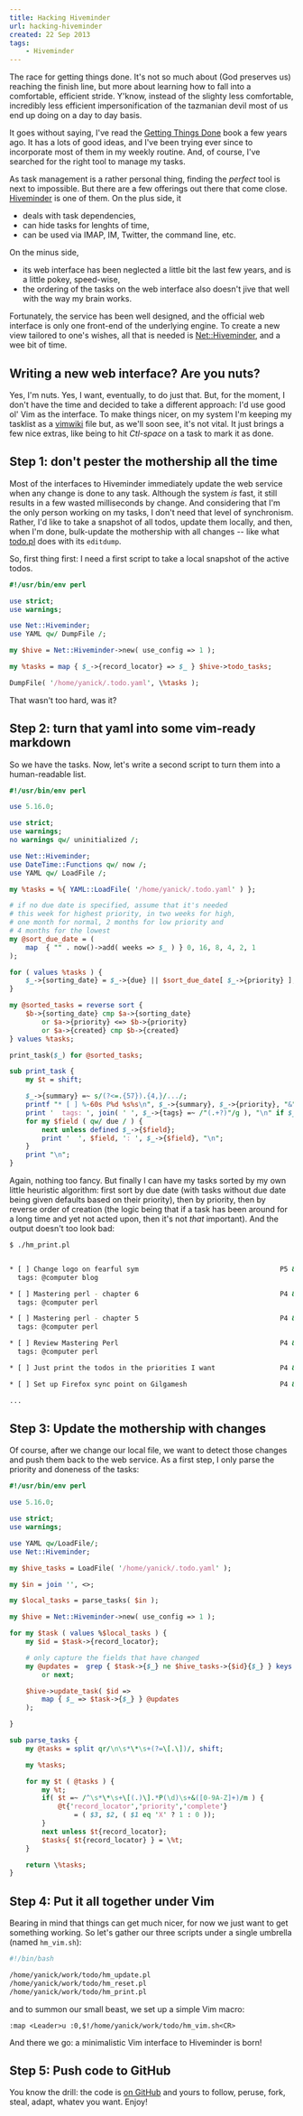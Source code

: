 ```yaml
---
title: Hacking Hiveminder
url: hacking-hiveminder
created: 22 Sep 2013
tags:
    - Hiveminder
---
```


The race for getting things done. It's not so much about (God preserves us) reaching 
the finish
line, but more about learning how to fall into a comfortable, efficient stride. 
Y'know,
instead of the slighty less comfortable, incredibly less efficient
impersonification of the tazmanian devil most of us end up doing on 
a day to day basis.

It goes without saying, I've read the [Getting Things Done][GTD] book a few years ago.
It has a lots of good ideas, and I've been trying ever since to incorporate
most of them in my weekly routine. And, of course, I've searched for the right 
tool to manage my tasks.

As task management is a rather personal thing, finding
the *perfect* tool is next to impossible. But there are a few offerings out there
that come close. [Hiveminder][hm] is one of them. On the plus side, it 

* deals with task dependencies,
* can hide tasks for lenghts of time,
* can be used via IMAP, IM, Twitter, the command line, etc.
    
On the minus side,

* its web interface has been neglected a little bit the last 
    few years, and is a little pokey, speed-wise,
* the ordering of the tasks on the web interface also doesn't
    jive that well with the way my brain works.

Fortunately, the service has been well designed, and the 
official web interface is only one front-end of the underlying
engine.  To create a new view tailored to one's wishes, all
that is needed is [Net::Hiveminder](cpan:release/Net-Hiveminder), 
and a wee bit of time.

## Writing a new web interface? Are you nuts?

Yes, I'm nuts. Yes, I want, eventually, to do just that. 
But, for the moment, I don't have the time
and  decided to take 
a different approach: I'd use good ol' Vim as the interface. 
To make things nicer, on my system I'm keeping my tasklist as a [vimwiki](https://github.com/vimwiki/vimwiki) file but, as we'll soon see, 
it's not
vital. It just brings a few nice extras, like being to 
hit *Ctl-space* on a task to mark it as done.

## Step 1: don't pester the mothership all the time

Most of the interfaces to Hiveminder immediately update the web service
when any change is done to any task. Although the system *is* fast, it still
results in a few wasted milliseconds by change. And considering that I'm the
only person working on my tasks, I don't need that level of synchronism. 
Rather, I'd like to take a snapshot of all todos, update them locally, 
and then, when I'm done, bulk-update the mothership with all changes -- like
what [todo.pl](https://metacpan.org/module/TSIBLEY/App-Todo-1.1/bin/todo.pl)
does with its `editdump`. 

So, first thing first: I need a first script to take a local snapshot of
the active todos. 

``` perl
#!/usr/bin/env perl 

use strict;
use warnings;

use Net::Hiveminder;
use YAML qw/ DumpFile /;

my $hive = Net::Hiveminder->new( use_config => 1 );

my %tasks = map { $_->{record_locator} => $_ } $hive->todo_tasks;

DumpFile( '/home/yanick/.todo.yaml', \%tasks );
```

That wasn't too hard, was it?

## Step 2: turn that yaml into some vim-ready markdown

So we have the tasks. Now, let's write a second script to turn them into a human-readable
list.

``` perl
#!/usr/bin/env perl 

use 5.16.0;

use strict;
use warnings;
no warnings qw/ uninitialized /;

use Net::Hiveminder;
use DateTime::Functions qw/ now /;
use YAML qw/ LoadFile /;

my %tasks = %{ YAML::LoadFile( '/home/yanick/.todo.yaml' ) };

# if no due date is specified, assume that it's needed 
# this week for highest priority, in two weeks for high,
# one month for normal, 2 months for low priority and
# 4 months for the lowest
my @sort_due_date = (
    map  { "" . now()->add( weeks => $_ ) } 0, 16, 8, 4, 2, 1
);

for ( values %tasks ) {
    $_->{sorting_date} = $_->{due} || $sort_due_date[ $_->{priority} ];
}

my @sorted_tasks = reverse sort {
    $b->{sorting_date} cmp $a->{sorting_date}
        or $a->{priority} <=> $b->{priority}
        or $a->{created} cmp $b->{created}
} values %tasks;

print_task($_) for @sorted_tasks;

sub print_task {
    my $t = shift;

    $_->{summary} =~ s/(?<=.{57}).{4,}/.../;
    printf "* [ ] %-60s P%d %s%s\n", $_->{summary}, $_->{priority}, "&", $_->{record_locator};
    print '  tags: ', join( ' ', $_->{tags} =~ /"(.+?)"/g ), "\n" if $_->{tags};
    for my $field ( qw/ due / ) {
        next unless defined $_->{$field};
        print '  ', $field, ': ', $_->{$field}, "\n";
    }
    print "\n";
}
```

Again, nothing too fancy. But finally I can have my tasks sorted by my own 
little heuristic algorithm: first sort by due date (with tasks without due date
being given defaults based on their priority), then by priority, then by 
reverse order of creation (the logic being that if a task has been around for a 
long time and yet not acted upon, then it's not *that* important). And the output
doesn't too look bad:

``` bash
$ ./hm_print.pl


* [ ] Change logo on fearful sym                                   P5 &3Z774
  tags: @computer blog

* [ ] Mastering perl - chapter 6                                   P4 &3ZI6Y
  tags: @computer perl

* [ ] Mastering perl - chapter 5                                   P4 &3ZI6X
  tags: @computer perl

* [ ] Review Mastering Perl                                        P4 &3Z97Q
  tags: @computer perl

* [ ] Just print the todos in the priorities I want                P4 &3Z96J

* [ ] Set up Firefox sync point on Gilgamesh                       P4 &3Z4LI

...

```

## Step 3: Update the mothership with changes

Of course, after we change our local file, we want to
detect those changes and push them back to the 
web service. As a first step, I only parse the priority
and doneness of the tasks:

``` perl
#!/usr/bin/env perl 

use 5.16.0;

use strict;
use warnings;

use YAML qw/LoadFile/;
use Net::Hiveminder;

my $hive_tasks = LoadFile( '/home/yanick/.todo.yaml' );

my $in = join '', <>;

my $local_tasks = parse_tasks( $in );

my $hive = Net::Hiveminder->new( use_config => 1 );

for my $task ( values %$local_tasks ) {
    my $id = $task->{record_locator};

    # only capture the fields that have changed
    my @updates =  grep { $task->{$_} ne $hive_tasks->{$id}{$_} } keys $task
        or next;

    $hive->update_task( $id => 
        map { $_ => $task->{$_} } @updates
    );

}

sub parse_tasks {
    my @tasks = split qr/\n\s*\*\s+(?=\[.\])/, shift;

    my %tasks;

    for my $t ( @tasks ) {
        my %t;
        if( $t =~ /^\s*\*\s+\[(.)\].*P(\d)\s+&([0-9A-Z]+)/m ) {
            @t{'record_locator','priority','complete'} 
                = ( $3, $2, ( $1 eq 'X' ? 1 : 0 ));
        }
        next unless $t{record_locator};
        $tasks{ $t{record_locator} } = \%t;
    }

    return \%tasks;
}
```

## Step 4: Put it all together under Vim

Bearing in mind that things can get much nicer, for now
we just want to get something working. So let's gather our three
scripts under a single umbrella (named `hm_vim.sh`):

``` bash
#!/bin/bash

/home/yanick/work/todo/hm_update.pl
/home/yanick/work/todo/hm_reset.pl
/home/yanick/work/todo/hm_print.pl
```

and to summon our small beast, we set up a simple Vim macro:

    :map <Leader>u :0,$!/home/yanick/work/todo/hm_vim.sh<CR>

And there we go: a minimalistic Vim interface to
Hiveminder is born!

## Step 5: Push code to GitHub

You know the drill: the code is [on GitHub](gh:yanick/hiveminder-tools) and yours
to follow, peruse, fork, steal, adapt, whatev you want. Enjoy! 


[GTD]: http://www.davidco.com/
[hm]: http://hiveminder.com
